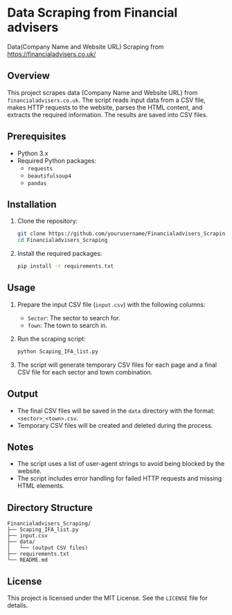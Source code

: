 # Data Scraping from Financial advisers
Data(Company Name and Website URL) Scraping from https://financialadvisers.co.uk/

## Overview
This project scrapes data (Company Name and Website URL) from `financialadvisers.co.uk`. The script reads input data from a CSV file, makes HTTP requests to the website, parses the HTML content, and extracts the required information. The results are saved into CSV files.

## Prerequisites
- Python 3.x
- Required Python packages:
  - `requests`
  - `beautifulsoup4`
  - `pandas`

## Installation
1. Clone the repository:
    ```sh
    git clone https://github.com/yourusername/Financialadvisers_Scraping.git
    cd Financialadvisers_Scraping
    ```

2. Install the required packages:
    ```sh
    pip install -r requirements.txt
    ```

## Usage
1. Prepare the input CSV file (`input.csv`) with the following columns:
    - `Sector`: The sector to search for.
    - `Town`: The town to search in.

2. Run the scraping script:
    ```sh
    python Scaping_IFA_list.py
    ```

3. The script will generate temporary CSV files for each page and a final CSV file for each sector and town combination.

## Output
- The final CSV files will be saved in the `data` directory with the format: `<sector>_<town>.csv`.
- Temporary CSV files will be created and deleted during the process.

## Notes
- The script uses a list of user-agent strings to avoid being blocked by the website.
- The script includes error handling for failed HTTP requests and missing HTML elements.

## Directory Structure
```
Financialadvisers_Scraping/
├── Scaping_IFA_list.py
├── input.csv
├── data/
│   └── (output CSV files)
├── requirements.txt
└── README.md
```

## License
This project is licensed under the MIT License. See the `LICENSE` file for details.